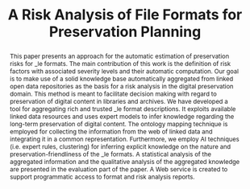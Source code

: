 ---
abstract: This paper presents an approach for the automatic estimation of preservation
  risks for _le formats. The main contribution of this work is the definition of risk
  factors with associated severity levels and their automatic computation. Our goal
  is to make use of a solid knowledge base automatically aggregated from linked open
  data repositories as the basis for a risk analysis in the digital preservation domain.
  This method is meant to facilitate decision making with regard to preservation of
  digital content in libraries and archives. We have developed a tool for aggregating
  rich and trusted _le format descriptions. It exploits available linked data resources
  and uses expert models to infer knowledge regarding the long-term preservation of
  digital content. The ontology mapping technique is employed for collecting the information
  from the web of linked data and integrating it in a common representation. Furthermore,
  we employ AI techniques (i.e. expert rules, clustering) for inferring explicit knowledge
  on the nature and preservation-friendliness of the _le formats. A statistical analysis
  of the aggregated information and the qualitative analysis of the aggregated knowledge
  are presented in the evaluation part of the paper. A Web service is created to support
  programmatic access to format and risk analysis reports.
creators:
- Graf, Roman
- Gordea, Sergiu
date: null
document_url: https://services.phaidra.univie.ac.at/api/object/o:377374/download
grand_parent: iPRES
institutions: []
keywords:
- digital preservation
- risk analysis
- linked open data
- preservation planning
- ontology matching
- information integration
- lisbon
landing_page_url: https://phaidra.univie.ac.at/o:377374
language: eng
layout: publication
license: CC BY-SA 2.0 AT
notes_url: null
parent: iPRES 2013
presentation_url: null
publication_type: paper
size: 855977
source_name: iPRES
title: A Risk Analysis of File Formats for Preservation Planning
year: 2013
---